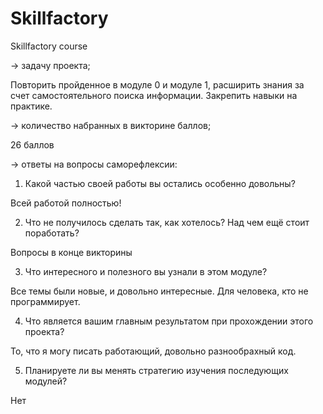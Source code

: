 # Skillfactory

Skillfactory course

→ задачу проекта;

Повторить пройденное в модуле 0 и модуле 1, расширить знания за счет самостоятельного поиска информации.
Закрепить навыки на практике.

→ количество набранных в викторине баллов;

26 баллов

→ ответы на вопросы саморефлексии:

1. Какой частью своей работы вы остались особенно довольны?

Всей работой полностью!

2. Что не получилось сделать так, как хотелось? Над чем ещё стоит поработать?

Вопросы в конце викторины

3. Что интересного и полезного вы узнали в этом модуле?

Все темы были новые, и довольно интересные. Для человека, кто не программирует.

4. Что является вашим главным результатом при прохождении этого проекта?

То, что я могу писать работающий, довольно разнообрахный код.

5. Планируете ли вы менять стратегию изучения последующих модулей?

Нет
